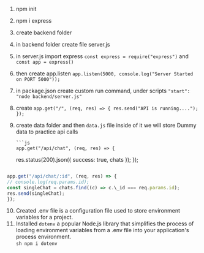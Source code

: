 1.  npm init
2.  npm i express
3.  create backend folder
4.  in backend folder create file server.js
5.  in server.js import express `const express = require("express")` and ` const app = express()`
6.  then create app.listen `app.listen(5000, console.log("Server Started on PORT 5000"));`
7.  in package.json create custom run command, under scripts `"start": "node backend/server.js"`
8.  create `app.get("/", (req, res) => {
  res.send("API is running....");
});`

9.  create data folder and then `data.js` file inside of it we will store Dummy data to practice api calls

        ```js
        app.get("/api/chat", (req, res) => {

    res.status(200).json({ success: true, chats });
    });

    ```

    ```

```js
app.get("/api/chat/:id", (req, res) => {
// console.log(req.params.id);
const singleChat = chats.find((c) => c.\_id === req.params.id);
res.send(singleChat);
});

```

10. Created .env file is a configuration file used to store environment variables for a project.
11. Installed `dotenv` a popular Node.js library that simplifies the process of loading environment variables from a .env file into your application's process environment.  
    `sh
npm i dotenv`
